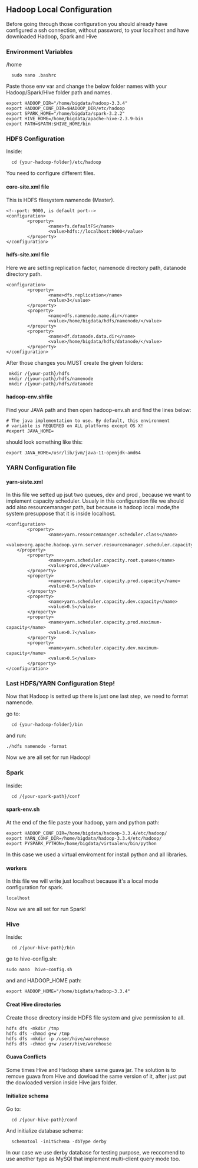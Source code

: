 ## Hadoop Local Configuration

Before going through those configuration you should already have configured a ssh connection, without password, to your localhost
and have downloaded Hadoop, Spark and Hive

### Environment Variables

/home
```
  sudo nano .bashrc
```

Paste those env var and change the below folder names with your Hadoop/Spark/Hive folder path and names.
```
export HADOOP_DIR="/home/bigdata/hadoop-3.3.4"
export HADOOP_CONF_DIR=$HADOOP_DIR/etc/hadoop
export SPARK_HOME="/home/bigdata/spark-3.2.2"
export HIVE_HOME=/home/bigdata/apache-hive-2.3.9-bin
export PATH=$PATH:$HIVE_HOME/bin
```

### HDFS Configuration

Inside: 
```
  cd {your-hadoop-folder}/etc/hadoop
```

You need to configure different files.

#### core-site.xml file

This is HDFS filesystem namenode (Master).
```
<!--port: 9000, is default port-->
<configuration>
        <property>
                <name>fs.defaultFS</name>
                <value>hdfs://localhost:9000</value>
        </property>
</configuration>
```

#### hdfs-site.xml file

Here we are setting replication factor, namenode directory path, datanode directory path.
```
<configuration>
        <property>
                <name>dfs.replication</name>
                <value>3</value>
        </property>
        <property>
                <name>dfs.namenode.name.dir</name>
                <value>/home/bigdata/hdfs/namenode/</value>
        </property>
        <property>
                <name>df.datanode.data.dir</name>
                <value>/home/bigdata/hdfs/datanode/</value>
        </property>
</configuration>
```
 
 After those changes you MUST create the given folders:
```
 mkdir /{your-path}/hdfs
 mkdir /{your-path}/hdfs/namenode
 mkdir /{your-path}/hdfs/datanode
```

#### hadoop-env.shfile

Find  your JAVA path and then open hadoop-env.sh and find the lines below:
```
# The java implementation to use. By default, this environment
# variable is REQUIRED on ALL platforms except OS X!
#export JAVA_HOME=
```

should look something like this:
```
export JAVA_HOME=/usr/lib/jvm/java-11-openjdk-amd64
```

### YARN Configuration file

#### yarn-siste.xml

In this file we setted up jsut two queues, dev and prod , because we want to implement capacity scheduler.
Usualy in this configuration file we should add also resourcemanager path, but because is hadoop local mode,the system presuppose that it is inside localhost.

```
<configuration>
        <property>
                <name>yarn.resourcemanager.scheduler.class</name>
		<value>org.apache.hadoop.yarn.server.resourcemanager.scheduler.capacity.CapacityScheduler</value>
	</property>
        <property>
                <name>yarn.scheduler.capacity.root.queues</name>
                <value>prod,dev</value>
        </property>
        <property>
                <name>yarn.scheduler.capacity.prod.capacity</name>
                <value>0.5</value>
        </property>
        <property>
                <name>yarn.scheduler.capacity.dev.capacity</name>
                <value>0.5</value>
        </property>
        <property>
                <name>yarn.scheduler.capacity.prod.maximum-capacity</name>
                <value>0.7</value>
        </property>
        <property>
                <name>yarn.scheduler.capacity.dev.maximum-capacity</name>
                <value>0.5</value>
        </property>
</configuration>
```

### Last HDFS/YARN Configuration Step!

Now that Hadoop is setted up there is just one last step, we need to format namenode.

go to:
```
  cd {your-hadoop-folder}/bin
```

and run:
```
./hdfs namenode -format
```
Now we are all set for run Hadoop!

### Spark

Inside:
```
  cd /{your-spark-path}/conf
```

#### spark-env.sh

At the end of the file paste your hadoop, yarn and python path:
```
export HADOOP_CONF_DIR=/home/bigdata/hadoop-3.3.4/etc/hadoop/
export YARN_CONF_DIR=/home/bigdata/hadoop-3.3.4/etc/hadoop/
export PYSPARK_PYTHON=/home/bigdata/virtualenv/bin/python
```

In this case we used a virtual enviroment for install python and all libraries.

#### workers

In this file we will write just localhost because it's a local mode  configuration for spark.
```
localhost
```

Now we are all set for run Spark!

### Hive

Inside:
```
  cd /{your-hive-path}/bin
```
 
go to hive-config.sh:
```
sudo nano  hive-config.sh
```

and and HADOOP_HOME path:
```
export HADOOP_HOME="/home/bigdata/hadoop-3.3.4"
```

#### Creat Hive directories

Create those directory inside HDFS file system and give permission to all.
```
hdfs dfs -mkdir /tmp
hdfs dfs -chmod g+w /tmp
hdfs dfs -mkdir -p /user/hive/warehouse
hdfs dfs -chmod g+w /user/hive/warehouse
```

#### Guava Conflicts

Some times Hive and Hadoop share same guava jar.
The solution is to remove guava from Hive and dowload the same version of it,
after just put the dowloaded version inside Hive jars folder.

#### Initialize schema

Go to:
```
  cd /{your-hive-path}/conf
```

And initialize database schema:
```
  schematool -initSchema -dbType derby
```

In our case we use derby database for testing purpose, we reccomend to use another type as MySQl that implement multi-client query mode too.
